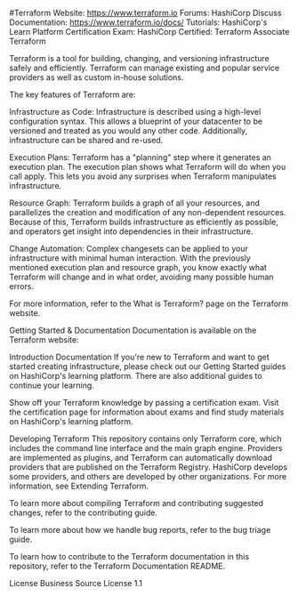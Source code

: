 #Terraform
Website: https://www.terraform.io
Forums: HashiCorp Discuss
Documentation: https://www.terraform.io/docs/
Tutorials: HashiCorp's Learn Platform
Certification Exam: HashiCorp Certified: Terraform Associate
Terraform

Terraform is a tool for building, changing, and versioning infrastructure safely and efficiently. Terraform can manage existing and popular service providers as well as custom in-house solutions.

The key features of Terraform are:

Infrastructure as Code: Infrastructure is described using a high-level configuration syntax. This allows a blueprint of your datacenter to be versioned and treated as you would any other code. Additionally, infrastructure can be shared and re-used.

Execution Plans: Terraform has a "planning" step where it generates an execution plan. The execution plan shows what Terraform will do when you call apply. This lets you avoid any surprises when Terraform manipulates infrastructure.

Resource Graph: Terraform builds a graph of all your resources, and parallelizes the creation and modification of any non-dependent resources. Because of this, Terraform builds infrastructure as efficiently as possible, and operators get insight into dependencies in their infrastructure.

Change Automation: Complex changesets can be applied to your infrastructure with minimal human interaction. With the previously mentioned execution plan and resource graph, you know exactly what Terraform will change and in what order, avoiding many possible human errors.

For more information, refer to the What is Terraform? page on the Terraform website.

Getting Started & Documentation
Documentation is available on the Terraform website:

Introduction
Documentation
If you're new to Terraform and want to get started creating infrastructure, please check out our Getting Started guides on HashiCorp's learning platform. There are also additional guides to continue your learning.

Show off your Terraform knowledge by passing a certification exam. Visit the certification page for information about exams and find study materials on HashiCorp's learning platform.

Developing Terraform
This repository contains only Terraform core, which includes the command line interface and the main graph engine. Providers are implemented as plugins, and Terraform can automatically download providers that are published on the Terraform Registry. HashiCorp develops some providers, and others are developed by other organizations. For more information, see Extending Terraform.

To learn more about compiling Terraform and contributing suggested changes, refer to the contributing guide.

To learn more about how we handle bug reports, refer to the bug triage guide.

To learn how to contribute to the Terraform documentation in this repository, refer to the Terraform Documentation README.

License
Business Source License 1.1
